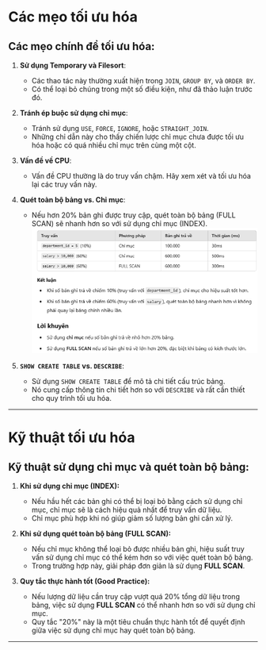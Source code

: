 # **Các mẹo tối ưu hóa**

## Các mẹo chính để tối ưu hóa:
1. **Sử dụng Temporary và Filesort**:
   - Các thao tác này thường xuất hiện trong `JOIN`, `GROUP BY`, và `ORDER BY`.
   - Có thể loại bỏ chúng trong một số điều kiện, như đã thảo luận trước đó.

2. **Tránh ép buộc sử dụng chỉ mục**:
   - Tránh sử dụng `USE`, `FORCE`, `IGNORE`, hoặc `STRAIGHT_JOIN`.
   - Những chỉ dẫn này cho thấy chiến lược chỉ mục chưa được tối ưu hóa hoặc có quá nhiều chỉ mục trên cùng một cột.

3. **Vấn đề về CPU**:
   - Vấn đề CPU thường là do truy vấn chậm. Hãy xem xét và tối ưu hóa lại các truy vấn này.

4. **Quét toàn bộ bảng vs. Chỉ mục**:
   - Nếu hơn 20% bản ghi được truy cập, quét toàn bộ bảng (FULL SCAN) sẽ nhanh hơn so với sử dụng chỉ mục (INDEX).
   ![alt text](1.png)

5. **`SHOW CREATE TABLE` vs. `DESCRIBE`**:
   - Sử dụng `SHOW CREATE TABLE` để mô tả chi tiết cấu trúc bảng.
   - Nó cung cấp thông tin chi tiết hơn so với `DESCRIBE` và rất cần thiết cho quy trình tối ưu hóa.

---

# **Kỹ thuật tối ưu hóa**

## **Kỹ thuật sử dụng chỉ mục và quét toàn bộ bảng:**
1. **Khi sử dụng chỉ mục (INDEX):**
   - Nếu hầu hết các bản ghi có thể bị loại bỏ bằng cách sử dụng chỉ mục, chỉ mục sẽ là cách hiệu quả nhất để truy vấn dữ liệu.
   - Chỉ mục phù hợp khi nó giúp giảm số lượng bản ghi cần xử lý.

2. **Khi sử dụng quét toàn bộ bảng (FULL SCAN):**
   - Nếu chỉ mục không thể loại bỏ được nhiều bản ghi, hiệu suất truy vấn sử dụng chỉ mục có thể kém hơn so với việc quét toàn bộ bảng.
   - Trong trường hợp này, giải pháp đơn giản là sử dụng **FULL SCAN**.

3. **Quy tắc thực hành tốt (Good Practice):**
   - Nếu lượng dữ liệu cần truy cập vượt quá 20% tổng dữ liệu trong bảng, việc sử dụng **FULL SCAN** có thể nhanh hơn so với sử dụng chỉ mục.
   - Quy tắc "20%" này là một tiêu chuẩn thực hành tốt để quyết định giữa việc sử dụng chỉ mục hay quét toàn bộ bảng.

---
